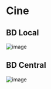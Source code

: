 # Cine

## BD Local
![image](https://user-images.githubusercontent.com/31392486/158942599-db9df85f-77a4-472c-84f7-a545edc78be4.png)

## BD Central
![image](https://user-images.githubusercontent.com/31392486/158942623-df92edf2-aa68-4c4f-a4d2-f7fcc8cc8766.png)

